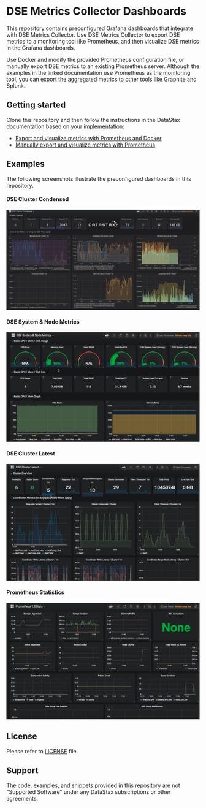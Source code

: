 # DSE Metrics Collector Dashboards

This repository contains preconfigured Grafana dashboards that integrate with DSE Metrics Collector. Use DSE Metrics Collector to export DSE metrics to a monitoring tool like Prometheus, and then visualize DSE metrics in the Grafana dashboards.

Use Docker and modify the provided Prometheus configuration file, or manually export DSE metrics to an existing Prometheus server. Although the examples in the linked documentation use Prometheus as the monitoring tool, you can export the aggregated metrics to other tools like Graphite and Splunk.

## Getting started

Clone this repository and then follow the instructions in the DataStax documentation based on your implementation:

* [Export and visualize metrics with Prometheus and Docker](https://docs.datastax.com/en/dse/6.7/dse-dev/datastax_enterprise/tools/metricsCollector/mcExportMetricsDocker.html)
* [Manually export and visualize metrics with Prometheus](https://docs.datastax.com/en/dse/6.7/dse-dev/datastax_enterprise/tools/metricsCollector/mcExportMetricsManually.html)

## Examples

The following screenshots illustrate the preconfigured dashboards in this repository.

#### DSE Cluster Condensed
![DSE Cluster Condensed](DSEMetricsCollectorDashboardCondensed.png)

#### DSE System & Node Metrics
![DSE System and Node Metrics](DSEMetricsCollectorDashboardSystems.png)

#### DSE Cluster Latest
![DSE Cluster Latest](DSEMetricsCollectorDashboardLatest.png)

#### Prometheus Statistics
![Prometheus Statistics](DSEMetricsCollectorDashboardPrometheus.png)

## License
Please refer to [LICENSE](LICENSE.md) file.

## Support
The code, examples, and snippets provided in this repository are not "Supported Software" under any DataStax subscriptions or other agreements.
